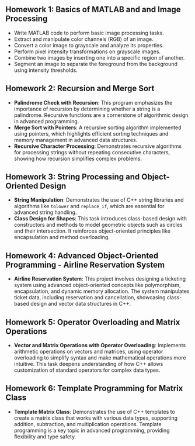 <h2>Homework 1: Basics of MATLAB and and Image Processing</h2>
<ul>
  <li>Write MATLAB code to perform basic image processing tasks.</li>
<li>Extract and manipulate color channels (RGB) of an image.</li>
<li>Convert a color image to grayscale and analyze its properties.</li>
<li>Perform pixel intensity transformations on grayscale images.</li>
<li>Combine two images by inserting one into a specific region of another.</li>
<li>Segment an image to separate the foreground from the background using intensity thresholds.</li>
</ul>

<h2>Homework 2: Recursion and Merge Sort</h2>
<ul>
  <li><strong>Palindrome Check with Recursion</strong>: This program emphasizes the importance of recursion by determining whether a string is a palindrome. Recursive functions are a cornerstone of algorithmic design in advanced programming.</li>
  <li><strong>Merge Sort with Pointers</strong>: A recursive sorting algorithm implemented using pointers, which highlights efficient sorting techniques and memory management in advanced data structures.</li>
  <li><strong>Recursive Character Processing</strong>: Demonstrates recursive algorithms for processing strings without repeating consecutive characters, showing how recursion simplifies complex problems.</li>
</ul>

<h2>Homework 3: String Processing and Object-Oriented Design</h2>
<ul>
  <li><strong>String Manipulation</strong>: Demonstrates the use of C++ string libraries and algorithms like <code>tolower</code> and <code>replace_if</code>, which are essential for advanced string handling.</li>
  <li><strong>Class Design for Shapes</strong>: This task introduces class-based design with constructors and methods to model geometric objects such as circles and their intersection. It reinforces object-oriented principles like encapsulation and method overloading.</li>
</ul>

<h2>Homework 4: Advanced Object-Oriented Programming - Airline Reservation System</h2>
<ul>
  <li><strong>Airline Reservation System</strong>: This project involves designing a ticketing system using advanced object-oriented concepts like polymorphism, encapsulation, and dynamic memory allocation. The system manipulates ticket data, including reservation and cancellation, showcasing class-based design and vector data structures in C++.</li>
</ul>

<h2>Homework 5: Operator Overloading and Matrix Operations</h2>
<ul>
  <li><strong>Vector and Matrix Operations with Operator Overloading</strong>: Implements arithmetic operations on vectors and matrices, using operator overloading to simplify syntax and make mathematical operations more intuitive. This task deepens understanding of how C++ allows customization of standard operators for complex data types.</li>
</ul>

<h2>Homework 6: Template Programming for Matrix Class</h2>
<ul>
  <li><strong>Template Matrix Class</strong>: Demonstrates the use of C++ templates to create a matrix class that works with various data types, supporting addition, subtraction, and multiplication operations. Template programming is a key topic in advanced programming, providing flexibility and type safety.</li>
</ul>
